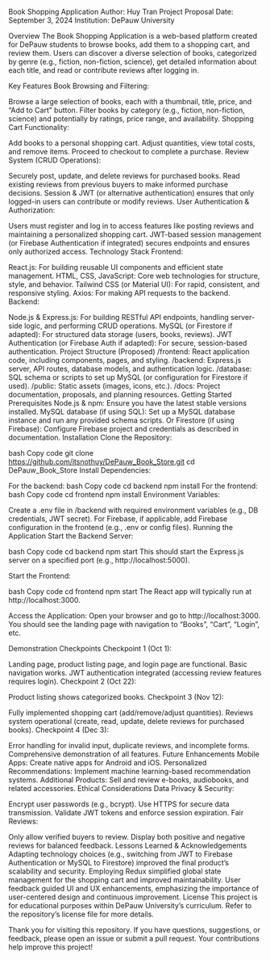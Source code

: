 Book Shopping Application
Author: Huy Tran
Project Proposal Date: September 3, 2024
Institution: DePauw University

Overview
The Book Shopping Application is a web-based platform created for DePauw students to browse books, add them to a shopping cart, and review them. Users can discover a diverse selection of books, categorized by genre (e.g., fiction, non-fiction, science), get detailed information about each title, and read or contribute reviews after logging in.

Key Features
Book Browsing and Filtering:

Browse a large selection of books, each with a thumbnail, title, price, and “Add to Cart” button.
Filter books by category (e.g., fiction, non-fiction, science) and potentially by ratings, price range, and availability.
Shopping Cart Functionality:

Add books to a personal shopping cart.
Adjust quantities, view total costs, and remove items.
Proceed to checkout to complete a purchase.
Review System (CRUD Operations):

Securely post, update, and delete reviews for purchased books.
Read existing reviews from previous buyers to make informed purchase decisions.
Session & JWT (or alternative authentication) ensures that only logged-in users can contribute or modify reviews.
User Authentication & Authorization:

Users must register and log in to access features like posting reviews and maintaining a personalized shopping cart.
JWT-based session management (or Firebase Authentication if integrated) secures endpoints and ensures only authorized access.
Technology Stack
Frontend:

React.js: For building reusable UI components and efficient state management.
HTML, CSS, JavaScript: Core web technologies for structure, style, and behavior.
Tailwind CSS (or Material UI): For rapid, consistent, and responsive styling.
Axios: For making API requests to the backend.
Backend:

Node.js & Express.js: For building RESTful API endpoints, handling server-side logic, and performing CRUD operations.
MySQL (or Firestore if adapted): For structured data storage (users, books, reviews).
JWT Authentication (or Firebase Auth if adapted): For secure, session-based authentication.
Project Structure (Proposed)
/frontend: React application code, including components, pages, and styling.
/backend: Express.js server, API routes, database models, and authentication logic.
/database: SQL schema or scripts to set up MySQL (or configuration for Firestore if used).
/public: Static assets (images, icons, etc.).
/docs: Project documentation, proposals, and planning resources.
Getting Started
Prerequisites
Node.js & npm: Ensure you have the latest stable versions installed.
MySQL database (if using SQL): Set up a MySQL database instance and run any provided schema scripts.
Or
Firestore (if using Firebase): Configure Firebase project and credentials as described in documentation.
Installation
Clone the Repository:

bash
Copy code
git clone https://github.com/itsnothuy/DePauw_Book_Store.git
cd DePauw_Book_Store
Install Dependencies:

For the backend:
bash
Copy code
cd backend
npm install
For the frontend:
bash
Copy code
cd frontend
npm install
Environment Variables:

Create a .env file in /backend with required environment variables (e.g., DB credentials, JWT secret).
For Firebase, if applicable, add Firebase configuration in the frontend (e.g., .env or config files).
Running the Application
Start the Backend Server:

bash
Copy code
cd backend
npm start
This should start the Express.js server on a specified port (e.g., http://localhost:5000).

Start the Frontend:

bash
Copy code
cd frontend
npm start
The React app will typically run at http://localhost:3000.

Access the Application: Open your browser and go to http://localhost:3000. You should see the landing page with navigation to “Books”, “Cart”, “Login”, etc.

Demonstration Checkpoints
Checkpoint 1 (Oct 1):

Landing page, product listing page, and login page are functional.
Basic navigation works.
JWT authentication integrated (accessing review features requires login).
Checkpoint 2 (Oct 22):

Product listing shows categorized books.
Checkpoint 3 (Nov 12):

Fully implemented shopping cart (add/remove/adjust quantities).
Reviews system operational (create, read, update, delete reviews for purchased books).
Checkpoint 4 (Dec 3):

Error handling for invalid input, duplicate reviews, and incomplete forms.
Comprehensive demonstration of all features.
Future Enhancements
Mobile Apps: Create native apps for Android and iOS.
Personalized Recommendations: Implement machine learning-based recommendation systems.
Additional Products: Sell and review e-books, audiobooks, and related accessories.
Ethical Considerations
Data Privacy & Security:

Encrypt user passwords (e.g., bcrypt).
Use HTTPS for secure data transmission.
Validate JWT tokens and enforce session expiration.
Fair Reviews:

Only allow verified buyers to review.
Display both positive and negative reviews for balanced feedback.
Lessons Learned & Acknowledgements
Adapting technology choices (e.g., switching from JWT to Firebase Authentication or MySQL to Firestore) improved the final product’s scalability and security.
Employing Redux simplified global state management for the shopping cart and improved maintainability.
User feedback guided UI and UX enhancements, emphasizing the importance of user-centered design and continuous improvement.
License
This project is for educational purposes within DePauw University’s curriculum. Refer to the repository’s license file for more details.

Thank you for visiting this repository. If you have questions, suggestions, or feedback, please open an issue or submit a pull request. Your contributions help improve this project!
